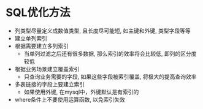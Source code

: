 # SQL优化方法
- 列类型尽量定义成数值类型, 且长度尽可能短, 如主键和外键, 类型字段等等
- 建立单列索引
- 根据需要建立多列索引
  - 当单列过滤之后还有很多数据, 那么索引的效率将会比较低, 即列的区分度较低
- 根据业务场景建立覆盖索引
  - 只查询业务需要的字段, 如果这些字段被索引覆盖, 将极大的提高查询效率
- 多表链接的字段上要建立索引
  - 如果使用外键, 在mysql中，外键默认是有索引的
- where条件上不要使用运算函数, 以免索引失效
